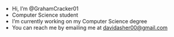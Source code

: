 - Hi, I’m @GrahamCracker01
- Computer Science student
- I’m currently working on my Computer Science degree
- You can reach me by emailing me at davidasher00@gmail.com

<!---
GrahamCracker01/GrahamCracker01 is a ✨ special ✨ repository because its `README.md` (this file) appears on your GitHub profile.
You can click the Preview link to take a look at your changes.
--->
